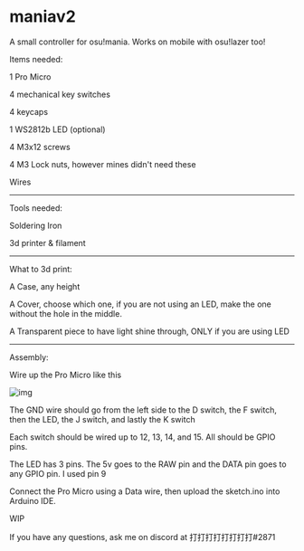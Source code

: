 # maniav2
A small controller for osu!mania. Works on mobile with osu!lazer too!


Items needed:

1 Pro Micro

4 mechanical key switches

4 keycaps

1 WS2812b LED (optional)

4 M3x12 screws

4 M3 Lock nuts, however mines didn't need these

Wires

----------------------------

Tools needed:

Soldering Iron

3d printer & filament

----------------------------

What to 3d print:

A Case, any height

A Cover, choose which one, if you are not using an LED, make the one without the hole in the middle.

A Transparent piece to have light shine through, ONLY if you are using LED

----------------------------

Assembly:

Wire up the Pro Micro like this

![img](https://github.com/ark2000k/maniav2/blob/main/Untitled30_20230319204649.png?raw=true)

The GND wire should go from the left side to the D switch, the F switch, then the LED, the J switch, and lastly the K switch

Each switch should be wired up to 12, 13, 14, and 15. All should be GPIO pins.

The LED has 3 pins. The 5v goes to the RAW pin and the DATA pin goes to any GPIO pin. I used pin 9

Connect the Pro Micro using a Data wire, then upload the sketch.ino into Arduino IDE.

WIP

If you have any questions, ask me on discord at 打打打打打打打打#2871
